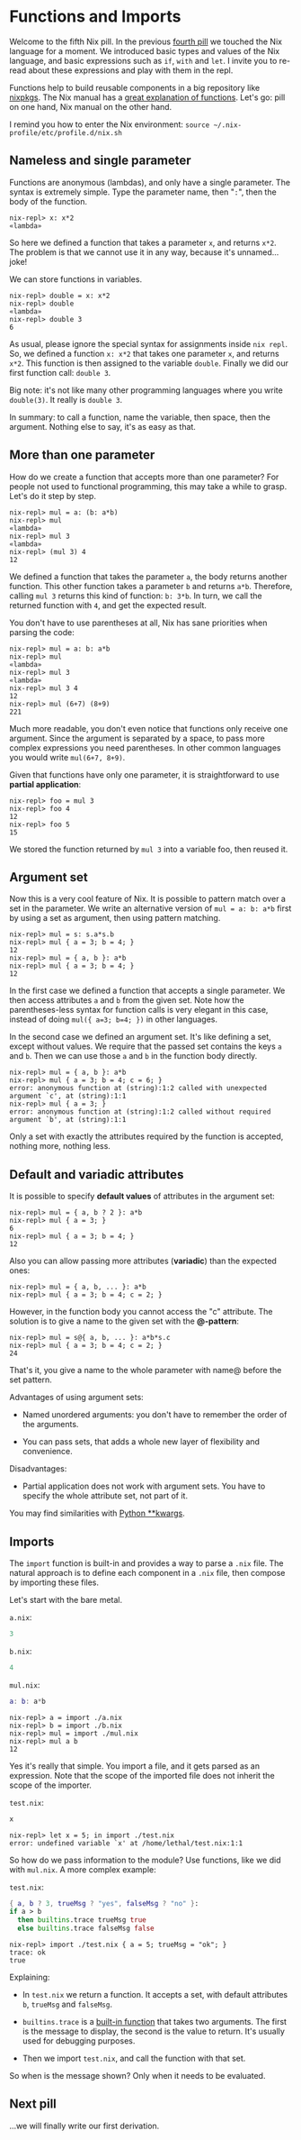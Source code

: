 # Functions and Imports

Welcome to the fifth Nix pill. In the previous [fourth pill](04-basics-of-language.md) we touched the Nix language for a moment. We introduced basic types and values of the Nix language, and basic expressions such as `if`, `with` and `let`. I invite you to re-read about these expressions and play with them in the repl.

Functions help to build reusable components in a big repository like [nixpkgs](https://github.com/NixOS/nixpkgs/). The Nix manual has a [great explanation of functions](https://nix.dev/manual/nix/latest/language/constructs#functions). Let's go: pill on one hand, Nix manual on the other hand.

I remind you how to enter the Nix environment: `source ~/.nix-profile/etc/profile.d/nix.sh`

## Nameless and single parameter

Functions are anonymous (lambdas), and only have a single parameter. The syntax is extremely simple. Type the parameter name, then "`:`", then the body of the function.

```console
nix-repl> x: x*2
«lambda»
```

So here we defined a function that takes a parameter `x`, and returns `x*2`. The problem is that we cannot use it in any way, because it's unnamed... joke!

We can store functions in variables.

```console
nix-repl> double = x: x*2
nix-repl> double
«lambda»
nix-repl> double 3
6
```

As usual, please ignore the special syntax for assignments inside `nix repl`. So, we defined a function `x: x*2` that takes one parameter `x`, and returns `x*2`. This function is then assigned to the variable `double`. Finally we did our first function call: `double 3`.

Big note: it's not like many other programming languages where you write `double(3)`. It really is `double 3`.

In summary: to call a function, name the variable, then space, then the argument. Nothing else to say, it's as easy as that.

## More than one parameter

How do we create a function that accepts more than one parameter? For people not used to functional programming, this may take a while to grasp. Let's do it step by step.

```console
nix-repl> mul = a: (b: a*b)
nix-repl> mul
«lambda»
nix-repl> mul 3
«lambda»
nix-repl> (mul 3) 4
12
```

We defined a function that takes the parameter `a`, the body returns another function. This other function takes a parameter `b` and returns `a*b`. Therefore, calling `mul 3` returns this kind of function: `b: 3*b`. In turn, we call the returned function with `4`, and get the expected result.

You don't have to use parentheses at all, Nix has sane priorities when parsing the code:

```console
nix-repl> mul = a: b: a*b
nix-repl> mul
«lambda»
nix-repl> mul 3
«lambda»
nix-repl> mul 3 4
12
nix-repl> mul (6+7) (8+9)
221
```

Much more readable, you don't even notice that functions only receive one argument. Since the argument is separated by a space, to pass more complex expressions you need parentheses. In other common languages you would write `mul(6+7, 8+9)`.

Given that functions have only one parameter, it is straightforward to use **partial application**:

```console
nix-repl> foo = mul 3
nix-repl> foo 4
12
nix-repl> foo 5
15
```

We stored the function returned by `mul 3` into a variable foo, then reused it.

## Argument set

Now this is a very cool feature of Nix. It is possible to pattern match over a set in the parameter. We write an alternative version of `mul = a: b: a*b` first by using a set as argument, then using pattern matching.

```console
nix-repl> mul = s: s.a*s.b
nix-repl> mul { a = 3; b = 4; }
12
nix-repl> mul = { a, b }: a*b
nix-repl> mul { a = 3; b = 4; }
12
```

In the first case we defined a function that accepts a single parameter. We then access attributes `a` and `b` from the given set. Note how the parentheses-less syntax for function calls is very elegant in this case, instead of doing `mul({ a=3; b=4; })` in other languages.

In the second case we defined an argument set. It's like defining a set, except without values. We require that the passed set contains the keys `a` and `b`. Then we can use those `a` and `b` in the function body directly.

```console
nix-repl> mul = { a, b }: a*b
nix-repl> mul { a = 3; b = 4; c = 6; }
error: anonymous function at (string):1:2 called with unexpected argument `c', at (string):1:1
nix-repl> mul { a = 3; }
error: anonymous function at (string):1:2 called without required argument `b', at (string):1:1
```

Only a set with exactly the attributes required by the function is accepted, nothing more, nothing less.

## Default and variadic attributes

It is possible to specify **default values** of attributes in the argument set:

```console
nix-repl> mul = { a, b ? 2 }: a*b
nix-repl> mul { a = 3; }
6
nix-repl> mul { a = 3; b = 4; }
12
```

Also you can allow passing more attributes (**variadic**) than the expected ones:

```console
nix-repl> mul = { a, b, ... }: a*b
nix-repl> mul { a = 3; b = 4; c = 2; }
```

However, in the function body you cannot access the "c" attribute. The solution is to give a name to the given set with the **@-pattern**:

```console
nix-repl> mul = s@{ a, b, ... }: a*b*s.c
nix-repl> mul { a = 3; b = 4; c = 2; }
24
```

That's it, you give a name to the whole parameter with name@ before the set pattern.

Advantages of using argument sets:

- Named unordered arguments: you don't have to remember the order of the arguments.

- You can pass sets, that adds a whole new layer of flexibility and convenience.

Disadvantages:

- Partial application does not work with argument sets. You have to specify the whole attribute set, not part of it.

You may find similarities with [Python \*\*kwargs](https://docs.python.org/3/faq/programming.html#how-can-i-pass-optional-or-keyword-parameters-from-one-function-to-another).

## Imports

The `import` function is built-in and provides a way to parse a `.nix` file. The natural approach is to define each component in a `.nix` file, then compose by importing these files.

Let's start with the bare metal.

`a.nix`:

```nix
3
```

`b.nix`:

```nix
4
```

`mul.nix`:

```nix
a: b: a*b
```

```console
nix-repl> a = import ./a.nix
nix-repl> b = import ./b.nix
nix-repl> mul = import ./mul.nix
nix-repl> mul a b
12
```

Yes it's really that simple. You import a file, and it gets parsed as an expression. Note that the scope of the imported file does not inherit the scope of the importer.

`test.nix`:

```nix
x
```

```console
nix-repl> let x = 5; in import ./test.nix
error: undefined variable `x' at /home/lethal/test.nix:1:1
```

So how do we pass information to the module? Use functions, like we did with `mul.nix`. A more complex example:

`test.nix`:

```nix
{ a, b ? 3, trueMsg ? "yes", falseMsg ? "no" }:
if a > b
  then builtins.trace trueMsg true
  else builtins.trace falseMsg false
```

```console
nix-repl> import ./test.nix { a = 5; trueMsg = "ok"; }
trace: ok
true
```

Explaining:

- In `test.nix` we return a function. It accepts a set, with default attributes `b`, `trueMsg` and `falseMsg`.

- `builtins.trace` is a [built-in function](https://nixos.org/manual/nix/stable/expressions/builtins.html) that takes two arguments. The first is the message to display, the second is the value to return. It's usually used for debugging purposes.

- Then we import `test.nix`, and call the function with that set.

So when is the message shown? Only when it needs to be evaluated.

## Next pill

...we will finally write our first derivation.
